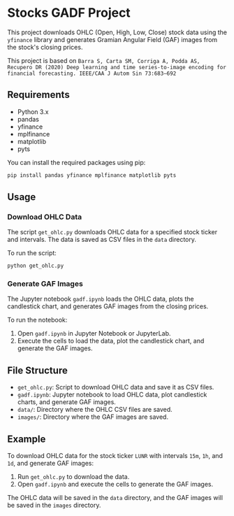 # Stocks GADF Project

This project downloads OHLC (Open, High, Low, Close) stock data using the `yfinance` library and generates Gramian Angular Field (GAF) images from the stock's closing prices.

This project is based on
`
Barra S, Carta SM, Corriga A, Podda AS, Recupero DR (2020)
Deep learning and time series-to-image encoding for financial
forecasting. IEEE/CAA J Autom Sin 73:683–692
`

## Requirements

- Python 3.x
- pandas
- yfinance
- mplfinance
- matplotlib
- pyts

You can install the required packages using pip:

```sh
pip install pandas yfinance mplfinance matplotlib pyts
```

## Usage

### Download OHLC Data

The script `get_ohlc.py` downloads OHLC data for a specified stock ticker and intervals. The data is saved as CSV files in the `data` directory.

To run the script:

```sh
python get_ohlc.py
```

### Generate GAF Images

The Jupyter notebook `gadf.ipynb` loads the OHLC data, plots the candlestick chart, and generates GAF images from the closing prices.

To run the notebook:

1. Open `gadf.ipynb` in Jupyter Notebook or JupyterLab.
2. Execute the cells to load the data, plot the candlestick chart, and generate the GAF images.

## File Structure

- `get_ohlc.py`: Script to download OHLC data and save it as CSV files.
- `gadf.ipynb`: Jupyter notebook to load OHLC data, plot candlestick charts, and generate GAF images.
- `data/`: Directory where the OHLC CSV files are saved.
- `images/`: Directory where the GAF images are saved.

## Example

To download OHLC data for the stock ticker `LUNR` with intervals `15m`, `1h`, and `1d`, and generate GAF images:

1. Run `get_ohlc.py` to download the data.
2. Open `gadf.ipynb` and execute the cells to generate the GAF images.

The OHLC data will be saved in the `data` directory, and the GAF images will be saved in the `images` directory.

